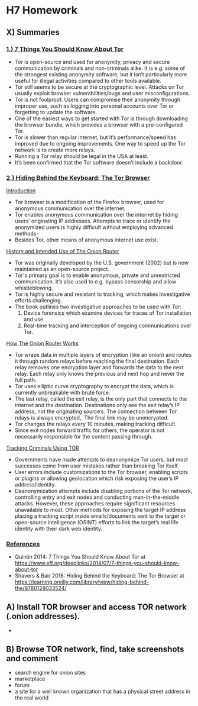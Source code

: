 # H7 Homework

## X) Summaries

### <ins>1.) 7 Things You Should Know About Tor</ins>  

- Tor is open-source and used for anonymity, privacy and secure communication by criminals and non-criminals alike. It is e.g. some of the strongest existing anonymity software, but it isn’t particularly more useful for illegal activities compared to other tools available.
- Tor still seems to be secure at the cryptographic level. Attacks on Tor usually exploit browser vulnerabilities/bugs and user misconfigurations. 
- Tor is not foolproof. Users can compromise their anonymity through improper use, such as logging into personal accounts over Tor or forgetting to update the software. 
- One of the easiest ways to get started with Tor is through downloading the browser bundle, which provides a browser with a pre-configured Tor. 
- Tor is slower than regular internet, but it’s performance/speed has improved due to ongoing improvements. One way to speed up the Tor network is to create more relays. 
- Running a Tor relay should be legal in the USA at least.
- It’s been confirmed that the Tor software doesn’t include a backdoor.


### <ins>2.) Hiding Behind the Keyboard: The Tor Browser</ins>  

<ins>Introduction</ins>   
- Tor browser is a modification of the Firefox browser, used for anonymous communication over the internet.
- Tor enables anonymous communication over the internet by hiding users’ originating IP addresses. Attempts to trace or identify the anonymized users is highly difficult without employing advanced methods- 
- Besides Tor, other means of anonymous internet use exist. 

<ins>History and Intended Use of The Onion Router</ins>  
- Tor was originally developed by the U.S. government (2002) but is now maintained as an  open-source project. 
- Tor's primary goal is to enable anonymous, private and unrestricted communication. It’s also used to e.g. bypass censorship and allow whistleblowing. 
- Tor is highly secure and resistant to tracking, which makes investigative efforts challenging. 
- The book outlines two investigative approaches to be used with Tor:
  1. Device forensics which examine devices for traces of Tor installation and use. 
  2. Real-time tracking and interception of ongoing communications over Tor.    

<ins>How The Onion Router Works</ins>
- Tor wraps data in multiple layers of encryption (like an onion) and routes it through random relays before reaching the final destination. Each relay removes one encryption layer and forwards the data to the next relay. Each relay only knows the previous and next hop and never the full path.
- Tor uses elliptic curve cryptography to encrypt the data, which is currently unbreakable with brute force. 
- The last relay, called the exit relay, is the only part that connects to the internet and the destination. Destinations only see the exit relay’s IP address, not the originating source’s. The connection between Tor relays is always encrypted,. The final link may be unencrypted.
- Tor changes the relays every 10 minutes, making tracking difficult.
- Since exit nodes forward traffic for others, the operator is not necessarily responsible for the content passing through.  

<ins>Tracking Criminals Using TOR</ins>  
- Governments have made attempts to deanonymize Tor users, but most successes come from user mistakes rather than breaking Tor itself.
- User errors include customizations to the Tor browser, enabling scripts or plugins or allowing geolocation which risk exposing the user’s IP address/identity.
- Deanonymization attempts include disabling portions of the Tor network, controlling entry and exit nodes and conducting man-in-the-middle attacks. However, these approaches require significant resources unavailable to most. Other methods for exposing the target IP address placing a tracking script inside emails/documents sent to the target or open-source intelligence (OSINT) efforts to link the target’s real life identity with their dark web identity.

### <ins>References</ins>   
- Quintin 2014:  7 Things You Should Know About Tor at https://www.eff.org/deeplinks/2014/07/7-things-you-should-know-about-tor 
- Shavers & Bair 2016: Hiding Behind the Keyboard: The Tor Browser at https://learning.oreilly.com/library/view/hiding-behind-the/9780128033524/

## A) Install TOR browser and access TOR network (.onion addresses).
- 

## B) Browse TOR network, find, take screenshots and comment
- search engine for onion sites
- marketplace
- forum
- a site for a well known organization that has a physical street address in the real world
